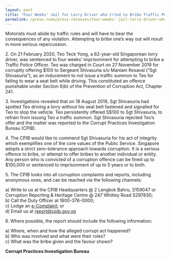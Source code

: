 ```yaml
---
layout: post
title: "Four Weeks' Jail for Lorry Driver who tried to Bribe Traffic Police Officer"
permalink: /press-room/press-releases/four-weeks’-jail-lorry-driver-who-tried-bribe-traffic-police-officer/
---
```


Motorists must abide by traffic rules and will have to bear the consequences of any violation. Attempting to bribe one’s way out will result in more serious repercussion.

2\. On 21 February 2020, Teo Teck Yong, a 62-year-old Singaporean lorry driver, was sentenced to four weeks’ imprisonment for attempting to bribe a Traffic Police Officer. Teo was charged in Court on 27 November 2019 for corruptly offering $100 to Sergeant Shivasuria s/o Maniam Kesaval (“Sgt Shivasuria”), as an inducement to not issue a traffic summon to Teo for failing to wear a seat belt while driving. This constituted an offence punishable under Section 6(b) of the Prevention of Corruption Act, Chapter 241.

3\. Investigations revealed that on 18 August 2019, Sgt Shivasuria had spotted Teo driving a lorry without his seat belt fastened and signalled for Teo to stop the vehicle. Teo persistently offered S$100 to Sgt Shivasuria, to refrain from issuing Teo a traffic summon. Sgt Shivasuria rejected Teo’s offer and the matter was reported to the Corrupt Practices Investigation Bureau (CPIB).

4\. The CPIB would like to commend Sgt Shivasuria for his act of integrity which exemplifies one of the core values of the Public Service. Singapore adopts a strict zero-tolerance approach towards corruption. It is a serious offence to bribe, or attempt to offer bribes to another individual or entity. Any person who is convicted of a corruption offence can be fined up to $100,000 or sentenced to imprisonment of up to 5 years or to both.

5\. The CPIB looks into all corruption complaints and reports, including anonymous ones, and can be reached via the following channels:

a) Write to us at the CPIB Headquarters @ 2 Lengkok Bahru, S159047 or Corruption Reporting & Heritage Centre @ 247 Whitley Road S297830;<br />
b) Call the Duty Officer at 1800-376-0000;<br />
c) Lodge an [e-Complaint](/e-services/e-complaint-for-corrupt-conduct); or<br>
d) Email us at <a class="spamspan" href="mailto:report@cpib.gov.sg">report@cpib.gov.sg</a>

6\. Where possible, the report should include the following information:

a) Where, when and how the alleged corrupt act happened?<br />
b) Who was involved and what were their roles?<br />
c) What was the bribe given and the favour shown?

**Corrupt Practices Investigation Bureau**
